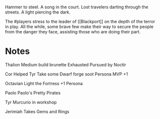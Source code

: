 Hammer to steel. A song in the court. Lost travelers darting through the streets. A light piercing the dark.

The #players stress to the leader of [[Blackport]] on the depth of the terror in play. All the while, some brave few make their way to secure the people from the danger they face, assisting those who are doing their part.

# Notes

Thalion
Medium build brunette
Exhausted
Pursued by Noctir

Cor
Helped Tyr
Take some Dwarf forge soot
Persona MVP +1


Octavian
Light the Fortress
+1 Persona

Paolo
Paolo's Pretty Pirates


Tyr
Murcurio in workshop

Jerimiah
Takes Gems and Rings